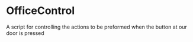 # OfficeControl
A script for controlling the actions to be preformed when the button at our door is pressed
